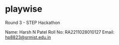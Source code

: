 # playwise
Round 3 - STEP Hackathon

Name: Harsh N Patel
Roll No: RA2211028010127
Email: hp8823@srmist.edu.in